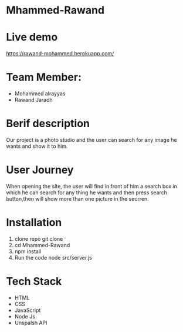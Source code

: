 # Mhammed-Rawand

# Live demo

https://rawand-mohammed.herokuapp.com/
# Team Member:
* Mohammed alrayyas
* Rawand Jaradh
 # Berif description
 Our project is a photo studio and the user can search for any image he wants and show it to him.
 # User Journey
 When opening the site, the user will find in front of him a search box in which he can search for any thing he wants and then press search button,then will show more than one picture in the secrren.
 # Installation
1.  clone repo git clone
1.  cd Mhammed-Rawand
1.  npm install
1.  Run the code node src/server.js
 # Tech Stack
*  HTML
* CSS
* JavaScript
* Node Js
* Unspalsh API


